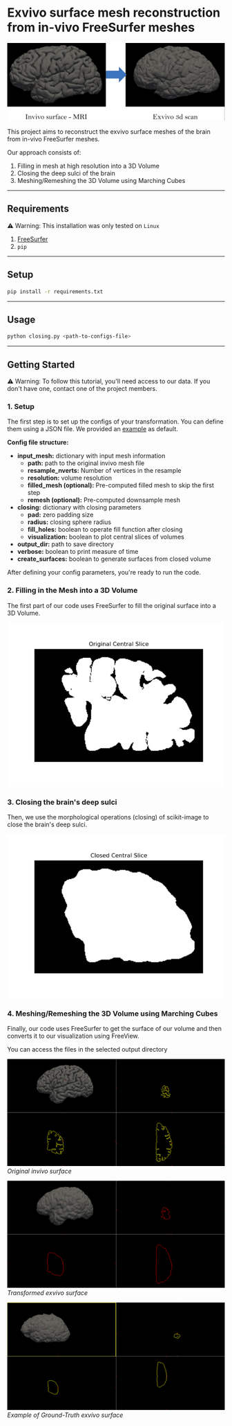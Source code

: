 # Exvivo surface mesh reconstruction from in-vivo FreeSurfer meshes

![Project Goal](assets/goal.png)

This project aims to reconstruct the exvivo surface meshes of the brain from in-vivo FreeSurfer meshes. 

Our approach consists of:
1. Filling in mesh at high resolution into a 3D Volume
2. Closing the deep sulci of the brain
3. Meshing/Remeshing the 3D Volume using Marching Cubes

---

## Requirements

:warning: Warning: This installation was only tested on `Linux` 

1. [FreeSurfer](https://surfer.nmr.mgh.harvard.edu/fswiki/DownloadAndInstall)
2. `pip`

---

## Setup

```sh
pip install -r requirements.txt
```

---

## Usage

```sh
python closing.py <path-to-configs-file>
```

---

## Getting Started

:warning: Warning: To follow this tutorial, you'll need access to our data. If you don't have one, contact one of the project members.

### 1. Setup

The first step is to set up the configs of your transformation. You can define them using a JSON file. We provided an [example](configs/default.json) as default.

**Config file structure:**

* **input_mesh:** dictionary with input mesh information
  * **path:** path to the original invivo mesh file
  * **resample_nverts:** Number of vertices in the resample
  * **resolution:** volume resolution
  * **filled_mesh (optional):** Pre-computed filled mesh to skip the first step
  * **remesh (optional):** Pre-computed downsample mesh
* **closing:** dictionary with closing parameters
  * **pad:** zero padding size
  * **radius:** closing sphere radius
  * **fill_holes:** boolean to operate fill function after closing
  * **visualization:** boolean to plot central slices of volumes
* **output_dir:** path to save directory
* **verbose:** boolean to print measure of time
* **create_surfaces:** boolean to generate surfaces from closed volume

After defining your config parameters, you're ready to run the code.

### 2. Filling in the Mesh into a 3D Volume

The first part of our code uses FreeSurfer to fill the original surface into a 3D Volume.

![Filling Surface](assets/filled.png)

### 3. Closing the brain's deep sulci

Then, we use the morphological operations (closing) of scikit-image to close the brain's deep sulci.

![Filling Surface](assets/closed.png)

### 4. Meshing/Remeshing the 3D Volume using Marching Cubes

Finally, our code uses FreeSurfer to get the surface of our volume and then converts it to our visualization using FreeView.

You can access the files in the selected output directory
<p align="center">
 
 ![invivo](assets/invivo.png)
 *Original invivo surface*
 
 
 ![exvivo](assets/exvivo.png)
 *Transformed exvivo surface*
 
 ![exvivo_ex](assets/exvivo_example.png)
 *Example of Ground-Truth exvivo surface*

</p>
